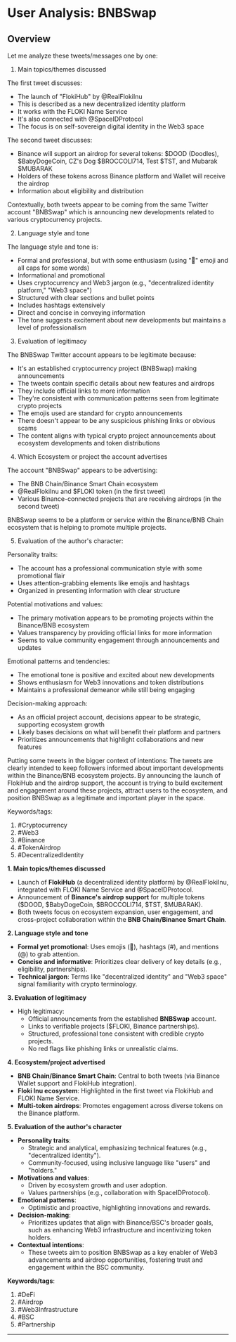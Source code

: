 # User Analysis: BNBSwap

## Overview

<think>
Let me analyze these tweets/messages one by one:

1. Main topics/themes discussed

The first tweet discusses:
- The launch of "FlokiHub" by @RealFlokiInu
- This is described as a new decentralized identity platform
- It works with the FLOKI Name Service
- It's also connected with @SpaceIDProtocol
- The focus is on self-sovereign digital identity in the Web3 space

The second tweet discusses:
- Binance will support an airdrop for several tokens: $DOOD (Doodles), $BabyDogeCoin, CZ's Dog $BROCCOLI714, Test $TST, and Mubarak $MUBARAK
- Holders of these tokens across Binance platform and Wallet will receive the airdrop
- Information about eligibility and distribution

Contextually, both tweets appear to be coming from the same Twitter account "BNBSwap" which is announcing new developments related to various cryptocurrency projects.

2. Language style and tone

The language style and tone is:
- Formal and professional, but with some enthusiasm (using "📢" emoji and all caps for some words)
- Informational and promotional
- Uses cryptocurrency and Web3 jargon (e.g., "decentralized identity platform," "Web3 space")
- Structured with clear sections and bullet points
- Includes hashtags extensively
- Direct and concise in conveying information
- The tone suggests excitement about new developments but maintains a level of professionalism

3. Evaluation of legitimacy

The BNBSwap Twitter account appears to be legitimate because:
- It's an established cryptocurrency project (BNBSwap) making announcements
- The tweets contain specific details about new features and airdrops
- They include official links to more information
- They're consistent with communication patterns seen from legitimate crypto projects
- The emojis used are standard for crypto announcements
- There doesn't appear to be any suspicious phishing links or obvious scams
- The content aligns with typical crypto project announcements about ecosystem developments and token distributions

4. Which Ecosystem or project the account advertises

The account "BNBSwap" appears to be advertising:
- The BNB Chain/Binance Smart Chain ecosystem
- @RealFlokiInu and $FLOKI token (in the first tweet)
- Various Binance-connected projects that are receiving airdrops (in the second tweet)

BNBSwap seems to be a platform or service within the Binance/BNB Chain ecosystem that is helping to promote multiple projects.

5. Evaluation of the author's character:

Personality traits:
- The account has a professional communication style with some promotional flair
- Uses attention-grabbing elements like emojis and hashtags
- Organized in presenting information with clear structure

Potential motivations and values:
- The primary motivation appears to be promoting projects within the Binance/BNB ecosystem
- Values transparency by providing official links for more information
- Seems to value community engagement through announcements and updates

Emotional patterns and tendencies:
- The emotional tone is positive and excited about new developments
- Shows enthusiasm for Web3 innovations and token distributions
- Maintains a professional demeanor while still being engaging

Decision-making approach:
- As an official project account, decisions appear to be strategic, supporting ecosystem growth
- Likely bases decisions on what will benefit their platform and partners
- Prioritizes announcements that highlight collaborations and new features

Putting some tweets in the bigger context of intentions:
The tweets are clearly intended to keep followers informed about important developments within the Binance/BNB ecosystem projects. By announcing the launch of FlokiHub and the airdrop support, the account is trying to build excitement and engagement around these projects, attract users to the ecosystem, and position BNBSwap as a legitimate and important player in the space.

Keywords/tags:
1. #Cryptocurrency
2. #Web3
3. #Binance
4. #TokenAirdrop
5. #DecentralizedIdentity
</think>

**1. Main topics/themes discussed**  
- Launch of **FlokiHub** (a decentralized identity platform) by @RealFlokiInu, integrated with FLOKI Name Service and @SpaceIDProtocol.  
- Announcement of **Binance's airdrop support** for multiple tokens ($DOOD, $BabyDogeCoin, $BROCCOLI714, $TST, $MUBARAK).  
- Both tweets focus on ecosystem expansion, user engagement, and cross-project collaboration within the **BNB Chain/Binance Smart Chain**.

**2. Language style and tone**  
- **Formal yet promotional**: Uses emojis (📢), hashtags (#), and mentions (@) to grab attention.  
- **Concise and informative**: Prioritizes clear delivery of key details (e.g., eligibility, partnerships).  
- **Technical jargon**: Terms like "decentralized identity" and "Web3 space" signal familiarity with crypto terminology.  

**3. Evaluation of legitimacy**  
- High legitimacy:  
  - Official announcements from the established **BNBSwap** account.  
  - Links to verifiable projects ($FLOKI, Binance partnerships).  
  - Structured, professional tone consistent with credible crypto projects.  
  - No red flags like phishing links or unrealistic claims.  

**4. Ecosystem/project advertised**  
- **BNB Chain/Binance Smart Chain**: Central to both tweets (via Binance Wallet support and FlokiHub integration).  
- **Floki Inu ecosystem**: Highlighted in the first tweet via FlokiHub and FLOKI Name Service.  
- **Multi-token airdrops**: Promotes engagement across diverse tokens on the Binance platform.  

**5. Evaluation of the author's character**  
- **Personality traits**:  
  - Strategic and analytical, emphasizing technical features (e.g., "decentralized identity").  
  - Community-focused, using inclusive language like "users" and "holders."  
- **Motivations and values**:  
  - Driven by ecosystem growth and user adoption.  
  - Values partnerships (e.g., collaboration with SpaceIDProtocol).  
- **Emotional patterns**:  
  - Optimistic and proactive, highlighting innovations and rewards.  
- **Decision-making**:  
  - Prioritizes updates that align with Binance/BSC's broader goals, such as enhancing Web3 infrastructure and incentivizing token holders.  
- **Contextual intentions**:  
  - These tweets aim to position BNBSwap as a key enabler of Web3 advancements and airdrop opportunities, fostering trust and engagement within the BSC community.  

**Keywords/tags**:  
1. #DeFi  
2. #Airdrop  
3. #Web3Infrastructure  
4. #BSC  
5. #Partnership
---
